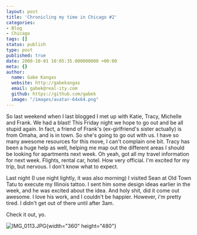 ```yaml
---
layout: post
title: 'Chronicling my time in Chicago #2'
categories:
- Blog
- Chicago
tags: []
status: publish
type: post
published: true
date: 2008-10-01 10:05:35.000000000 +00:00
meta: {}
author:
  name: Gabe Kangas
  website: http://gabekangas
  email: gabek@real-ity.com
  github: https://github.com/gabek
  image: "/images/avatar-64x64.png"
---
```

So last weekend when I last blogged I met up with Katie, Tracy, Michelle and Frank. We had a blast! This Friday night we hope to go out and be all stupid again. In fact, a friend of Frank\'s (ex-girlfriend\'s sister actually) is from Omaha, and is in town. So she\'s going to go out with us. I have so many awesome resources for this move, I can\'t complain one bit. Tracy has been a huge help as well, helping me map out the different areas I should be looking for apartments next week. Oh yeah, got all my travel information for next week. Flights, rental car, hotel.  How very official. I\'m excited for my trip, but nervous. I don\'t know what to expect.

Last night (I use night lightly, it was also morning) I visited Sean at Old Town Tatu to execute my Illinois tattoo. I sent him some design ideas earlier in the week, and he was excited about the idea. And holy shit, did it come out awesome. I love his work, and I couldn\'t be happier. However, i\'m pretty tired. I didn\'t get out of there until after 3am.

Check it out, yo.

![IMG\_0113.JPG](http://www.real-ity.com/blog/wp-content/uploads/2008/10/IMG_0113.jpg){width="360" height="480"}
